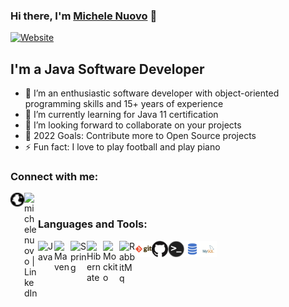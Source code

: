 ### Hi there, I'm [Michele Nuovo][website] 👋 

[![Website](https://img.shields.io/website?label=michelenuovo.com&style=for-the-badge&url=https%3A%2F%2Fmichelenuovo.com)](https://michelenuovo.com)

## I'm a Java Software Developer

- 🔭 I’m an enthusiastic software developer with object-oriented programming skills and 15+ years of experience
- 🌱 I’m currently learning for Java 11 certification
- 👯 I’m looking forward to collaborate on your projects
- 🥅 2022 Goals: Contribute more to Open Source projects
- ⚡ Fun fact: I love to play football and play piano

### Connect with me:

[<img align="left" alt="michelenuovo.com" width="22px" src="https://raw.githubusercontent.com/iconic/open-iconic/master/svg/globe.svg" />][website]
[<img align="left" alt="michelenuovo | LinkedIn" width="22px" src="https://cdn.jsdelivr.net/npm/simple-icons@v3/icons/linkedin.svg" />][linkedin]

<br />

### Languages and Tools:

[<img align="left" alt="Java" width="26px" src="https://icon-library.com/images/java-icon-png/java-icon-png-16.jpg" />][website]
[<img align="left" alt="Maven" width="26px" src="https://editorconfig.org/logos/maven.png" />][website]
[<img align="left" alt="Spring" width="26px" src="https://www.jellyfishtechnologies.com/blog/wp-content/uploads/2018/09/icon-spring-boot-1.jpg" />][website]
[<img align="left" alt="Hibernate" width="26px" src="https://cdn.worldvectorlogo.com/logos/hibernate.svg" />][website]
[<img align="left" alt="Mockito" width="26px" src="https://static.javatpoint.com/tutorial/mockito/images/mockito.png" />][website]
[<img align="left" alt="RabbitMq" width="26px" src="https://cdn.iconscout.com/icon/free/png-256/rabbitmq-282296.png" />][website]
[<img align="left" alt="Git" width="26px" src="https://raw.githubusercontent.com/github/explore/80688e429a7d4ef2fca1e82350fe8e3517d3494d/topics/git/git.png" />][website]
[<img align="left" alt="GitHub" width="26px" src="https://raw.githubusercontent.com/github/explore/78df643247d429f6cc873026c0622819ad797942/topics/github/github.png" />][website]
[<img align="left" alt="Terminal" width="26px" src="https://raw.githubusercontent.com/github/explore/80688e429a7d4ef2fca1e82350fe8e3517d3494d/topics/terminal/terminal.png" />][website]
[<img align="left" alt="SQL" width="26px" src="https://raw.githubusercontent.com/github/explore/80688e429a7d4ef2fca1e82350fe8e3517d3494d/topics/sql/sql.png" />][website]
[<img align="left" alt="MySQL" width="26px" src="https://raw.githubusercontent.com/github/explore/80688e429a7d4ef2fca1e82350fe8e3517d3494d/topics/mysql/mysql.png" />][website]





[website]: https://www.michelenuovo.com
[linkedin]: https://www.linkedin.com/in/michelenuovo/
